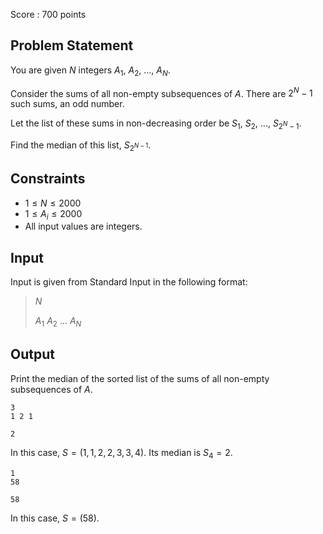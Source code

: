 Score : $700$ points

## Problem Statement

You are given $N$ integers $A_1$, $A_2$, ..., $A_N$.

Consider the sums of all non-empty subsequences of $A$. There are $2^N - 1$ such sums, an odd number.

Let the list of these sums in non-decreasing order be $S_1$, $S_2$, ..., $S_{2^N - 1}$.

Find the median of this list, $S_{2^{N-1}}$.

## Constraints

- $1 \leq N \leq 2000$
- $1 \leq A_i \leq 2000$
- All input values are integers.

## Input

Input is given from Standard Input in the following format:

> $N$
> 
> $A_1$ $A_2$ $...$ $A_N$

## Output

Print the median of the sorted list of the sums of all non-empty subsequences of $A$.

```input1
3
1 2 1
```

```output1
2
```

In this case, $S = (1, 1, 2, 2, 3, 3, 4)$. Its median is $S_4 = 2$.

```input2
1
58
```

```output2
58
```

In this case, $S = (58)$.